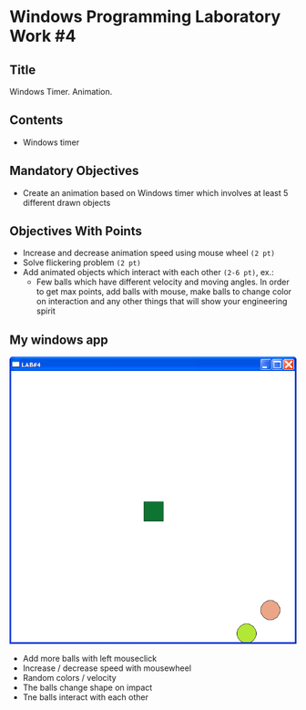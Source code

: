 # Windows Programming Laboratory Work #4

## Title
Windows Timer. Animation.

## Contents
* Windows timer

## Mandatory Objectives
* Create an animation based on Windows timer which involves at least 5 different drawn objects

## Objectives With Points
* Increase and decrease animation speed using mouse wheel `(2 pt)`
* Solve flickering problem `(2 pt)`
* Add animated objects which interact with each other `(2-6 pt)`, ex.:
  * Few balls which have different velocity and moving angles. In order to get max points, add balls with mouse, make balls to change color on interaction and any other things that will show your engineering spirit

## My windows app

![APP](./lab4.bmp)

* Add more balls with left mouseclick
* Increase / decrease speed with mousewheel
* Random colors / velocity
* The balls change shape on impact
* Tne balls interact with each other
